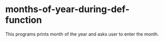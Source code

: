 # months-of-year-during-def-function
This programs prints month of the year and asks user to enter the month.
